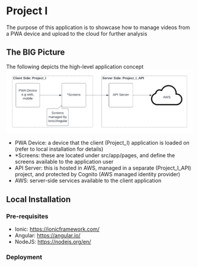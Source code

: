 # Project I
The purpose of this application is to showcase how to manage videos from a PWA device and upload to the cloud for further analysis

## The BIG Picture
The following depicts the high-level application concept
![Alt text](src/assets/concept.png "concept")
- PWA Device: a device that the client (Project_I) application is loaded on (refer to local installation for details)
- *Screens: these are located under src/app/pages, and define the screens available to the application user
- API Server: this is hosted in AWS, managed in a separate (Project_I_API) project, and protected by Cognito (AWS managed identity provider)
- AWS: server-side services available to the client application

## Local Installation
### Pre-requisites
- Ionic: https://ionicframework.com/
- Angular: https://angular.io/
- NodeJS: https://nodejs.org/en/

### Deployment